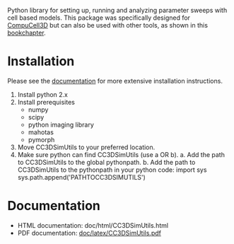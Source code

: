 Python library for setting up, running and analyzing parameter sweeps with cell based models. This package was specifically designed for [CompuCell3D]() but can also be used with other tools, as shown in this [bookchapter](http://dx.doi.org/10.1007/978-1-4939-1164-6_20).


# Installation
Please see the [documentation](#documentation) for more extensive installation instructions.

1. Install python 2.x
2. Install prerequisites
	- numpy
	- scipy
	- python imaging library
	- mahotas
	- pymorph
3. Move CC3DSimUtils to your preferred location.
4. Make sure python can find CC3DSimUtils (use a OR b).
	a. Add the path to CC3DSimUtils to the global pythonpath.
	b. Add the path to CC3DSimUtils to the pythonpath in your python code:
		import sys
		sys.path.append('PATHTOCC3DSIMUTILS')

# Documentation
* HTML documentation: doc/html/CC3DSimUtils.html
* PDF documentation: [doc/latex/CC3DSimUtils.pdf](https://github.com/margrietpalm/CC3DSimUtils/blob/master/doc/latex/CC3DSimUtils.pdf)
